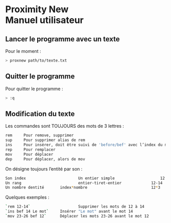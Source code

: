 # Proximity New<br>Manuel utilisateur



## Lancer le programme avec un texte

Pour le moment :

~~~bash
> proxnew path/to/texte.txt
~~~



## Quitter le programme



Pour quitter le programme :

~~~bash
> :q
~~~



## Modification du texte

Les commandes sont TOUJOURS des mots de 3 lettres :

~~~bash
rem		Pour remove, supprimer
sup		Pour supprimer alias de rem
ins		Pour insérer, doit être suivi de 'before/bef' avec l’index du mot avant lequel insérer
rep		Pour remplacer
mov		Pour déplacer
dep		Pour déplacer, alors de mov
~~~



On désigne toujours l’entité par son :

~~~bash
Son index						Un entier simple					12        Le 12e mot
Un rang							entier-tiret-entier				12-14     Les mots 12 à 14
Un nombre dentité		index*nombre							12*3			12 et les 2 mots suivants
~~~



Quelques exemples :



~~~bash
`rem 12-14`						Supprimer les mots de 12 à 14
`ins bef 14 Le mot` 	Insérer "Le mot" avant le mot 14
`mov 23-26 bef 12`		Déplacer les mots 23-26 avant le mot 12
~~~

